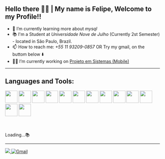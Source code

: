## Hello there 👋👋 | My name is Felipe, Welcome to my Profile!!
- 🌱 I’m currently learning more about  *mysql* <br>
- 📚 I'm a Student at _Universidade Nove de Julho_ (Currently 2st Semester) - located in São Paulo, Brazil.
- 📫 How to reach me: *+55 11 93209-0857* OR Try my gmail, on the buttom below ⬇️ <br>
- 👨‍💻 I’m currently working on [Projeto em Sistemas (Mobile)](https://github.com/ffaZan/projeto_em_sistemas) 

<!-- <hr>
<div style="float: left;">
<a href="https://github.com/ffaZan">
<img height="150em" src="https://github-readme-stats.vercel.app/api?username=ffaZan&show_icons=true&theme=algolia&include_all_commits=true&count_private=true"/>
<img height="150em" src="https://github-readme-stats.vercel.app/api/top-langs/?username=ffaZan&layout=compact&langs_count=7&theme=algolia"/>
</div>
!-->  

  <hr>
  
<div>
  <h2> Languages and Tools: </h2>
<code><img height="40" width="40" src="https://cdn.jsdelivr.net/gh/devicons/devicon/icons/html5/html5-original.svg"/></code>
<code><img height="40" width="40" src="https://cdn.jsdelivr.net/gh/devicons/devicon/icons/css3/css3-original.svg"/></code>
<code><img height="40" width="40" src="https://cdn.jsdelivr.net/gh/devicons/devicon/icons/javascript/javascript-original.svg"/></code>
<code><img height="40" width="40" src="https://cdn.jsdelivr.net/gh/devicons/devicon/icons/php/php-original.svg"/></code>
<code><img height="40" width="40" src="https://cdn.jsdelivr.net/gh/devicons/devicon/icons/bootstrap/bootstrap-original.svg"/></code>
<code><img height="40" width="40" src="https://cdn.jsdelivr.net/gh/devicons/devicon/icons/vscode/vscode-original.svg"/></code>
<code><img height="40" width="40" src="https://cdn.jsdelivr.net/gh/devicons/devicon/icons/apache/apache-original.svg"/></code>
<code><img height="40" width="40" src="https://cdn.jsdelivr.net/gh/devicons/devicon/icons/mysql/mysql-original.svg"/></code>
<code><img height="40" width="40" src="https://cdn.jsdelivr.net/gh/devicons/devicon/icons/git/git-original.svg"/></code>
<code><img height="40" width="40" src="https://cdn.jsdelivr.net/gh/devicons/devicon/icons/github/github-original.svg"/></code>
<code><img height="40" width="40" src="https://cdn.jsdelivr.net/gh/devicons/devicon/icons/arduino/arduino-original-wordmark.svg"/></code>
<code><img height="40" width="40" src="https://cdn.jsdelivr.net/gh/devicons/devicon/icons/java/java-original-wordmark.svg"/></code>
<code><img height="40" width="40" src="https://cdn.jsdelivr.net/gh/devicons/devicon/icons/dart/dart-original-wordmark.svg"/></code>

 <br><br>
  Loading...📚 
</div>
  <hr>
<div>
<a href="https://www.linkedin.com/in/felipefazan/"><img src="https://img.shields.io/badge/LinkedIn-0077B5?style=for-the-badge&logo=linkedin&logoColor=white"</a>
<a href="mailto:felipeffazandebrito@gmail.com "><img src="https://img.shields.io/badge/Gmail-D14836?style=for-the-badge&logo=gmail&logoColor=white" alt="Gmail"></a>
</div>
